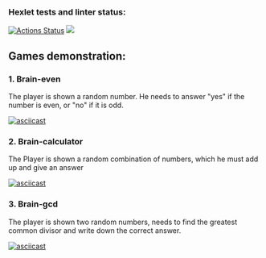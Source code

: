 ### Hexlet tests and linter status:

[![Actions Status](https://github.com/JesusGanG/frontend-project-44/workflows/hexlet-check/badge.svg)](https://github.com/JesusGanG/frontend-project-44/actions) <a href="https://codeclimate.com/github/JesusGanG/frontend-project-44/maintainability"><img src="https://api.codeclimate.com/v1/badges/e39e50423e77933d43fb/maintainability" /></a>

## Games demonstration:

### 1. Brain-even

The player is shown a random number. He needs to answer "yes" if the number is even, or "no" if it is odd.

[![asciicast](https://asciinema.org/a/vHoVB5axbKubYaDarh88n1hZR.svg)](https://asciinema.org/a/vHoVB5axbKubYaDarh88n1hZR)

### 2. Brain-calculator

The Player is shown a random combination of numbers, which he must add up and give an answer

[![asciicast](https://asciinema.org/a/nibTKH3YbRW8sJcdXdphUsizV.svg)](https://asciinema.org/a/nibTKH3YbRW8sJcdXdphUsizV)

### 3. Brain-gcd

The player is shown two random numbers, needs to find the greatest common divisor and write down the correct answer.

[![asciicast](https://asciinema.org/a/bsVEedmMRbewYQe3hygccJZ7Q.svg)](https://asciinema.org/a/bsVEedmMRbewYQe3hygccJZ7Q)

